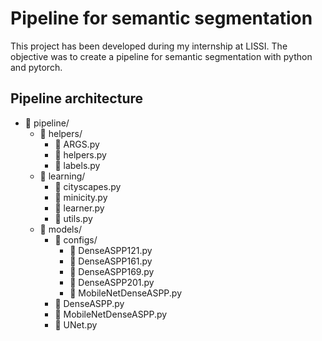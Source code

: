 # Pipeline for semantic segmentation

This project has been developed during my internship at LISSI. The objective was to create a pipeline for semantic segmentation with python and pytorch.

## Pipeline architecture

* 📁 pipeline/
    * 📁 helpers/
        * 📄 ARGS.py
        * 📄 helpers.py
        * 📄 labels.py
    * 📁 learning/
        * 📄 cityscapes.py
        * 📄 minicity.py
        * 📄 learner.py
        * 📄 utils.py
    * 📁 models/
        * 📁 configs/
            * 📄 DenseASPP121.py
            * 📄 DenseASPP161.py
            * 📄 DenseASPP169.py
            * 📄 DenseASPP201.py
            * 📄 MobileNetDenseASPP.py
        * 📄 DenseASPP.py
        * 📄 MobileNetDenseASPP.py
        * 📄 UNet.py
